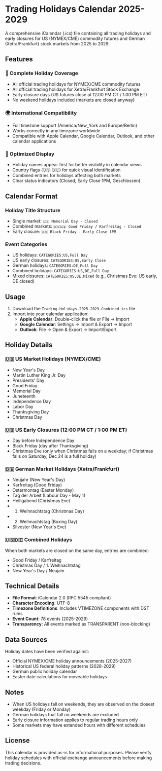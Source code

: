 # Trading Holidays Calendar 2025-2029

A comprehensive iCalendar (.ics) file containing all trading holidays and early closures for US (NYMEX/CME) commodity futures and German (Xetra/Frankfurt) stock markets from 2025 to 2029.

## Features

### 📅 Complete Holiday Coverage
- All official trading holidays for NYMEX/CME commodity futures
- All official trading holidays for Xetra/Frankfurt Stock Exchange
- Early closure days (US futures close at 12:00 PM CT / 1:00 PM ET)
- No weekend holidays included (markets are closed anyway)

### 🌍 International Compatibility
- Full timezone support (America/New_York and Europe/Berlin)
- Works correctly in any timezone worldwide
- Compatible with Apple Calendar, Google Calendar, Outlook, and other calendar applications

### 🎯 Optimized Display
- Holiday names appear first for better visibility in calendar views
- Country flags (🇺🇸 🇩🇪) for quick visual identification
- Combined entries for holidays affecting both markets
- Clear status indicators (Closed, Early Close 1PM, Geschlossen)

## Calendar Format

### Holiday Title Structure
- Single market: `🇺🇸 Memorial Day - Closed`
- Combined markets: `🇺🇸🇩🇪 Good Friday / Karfreitag - Closed`
- Early closure: `🇺🇸 Black Friday - Early Close 1PM`

### Event Categories
- US holidays: `CATEGORIES:US,Full Day`
- US early closures: `CATEGORIES:US,Early Close`
- German holidays: `CATEGORIES:DE,Full Day`
- Combined holidays: `CATEGORIES:US,DE,Full Day`
- Mixed closures: `CATEGORIES:US,DE,Mixed` (e.g., Christmas Eve: US early, DE closed)

## Usage

1. Download the `Trading-Holidays-2025-2029-Combined.ics` file
2. Import into your calendar application:
   - **Apple Calendar**: Double-click the file or File → Import
   - **Google Calendar**: Settings → Import & Export → Import
   - **Outlook**: File → Open & Export → Import/Export

## Holiday Details

### 🇺🇸 US Market Holidays (NYMEX/CME)
- New Year's Day
- Martin Luther King Jr. Day
- Presidents' Day
- Good Friday
- Memorial Day
- Juneteenth
- Independence Day
- Labor Day
- Thanksgiving Day
- Christmas Day

### 🇺🇸 US Early Closures (12:00 PM CT / 1:00 PM ET)
- Day before Independence Day
- Black Friday (day after Thanksgiving)
- Christmas Eve (only when Christmas falls on a weekday; if Christmas falls on Saturday, Dec 24 is a full holiday)

### 🇩🇪 German Market Holidays (Xetra/Frankfurt)
- Neujahr (New Year's Day)
- Karfreitag (Good Friday)
- Ostermontag (Easter Monday)
- Tag der Arbeit (Labour Day - May 1)
- Heiligabend (Christmas Eve)
- 1. Weihnachtstag (Christmas Day)
- 2. Weihnachtstag (Boxing Day)
- Silvester (New Year's Eve)

### 🇺🇸🇩🇪 Combined Holidays
When both markets are closed on the same day, entries are combined:
- Good Friday / Karfreitag
- Christmas Day / 1. Weihnachtstag
- New Year's Day / Neujahr

## Technical Details

- **File Format**: iCalendar 2.0 (RFC 5545 compliant)
- **Character Encoding**: UTF-8
- **Timezone Definitions**: Includes VTIMEZONE components with DST rules
- **Event Count**: 78 events (2025-2029)
- **Transparency**: All events marked as TRANSPARENT (non-blocking)

## Data Sources

Holiday dates have been verified against:
- Official NYMEX/CME holiday announcements (2025-2027)
- Historical US federal holiday patterns (2028-2029)
- German public holiday calendar
- Easter date calculations for moveable holidays

## Notes

- When US holidays fall on weekends, they are observed on the closest weekday (Friday or Monday)
- German holidays that fall on weekends are excluded
- Early closure information applies to regular trading hours only
- Some markets may have extended hours with different schedules

## License

This calendar is provided as-is for informational purposes. Please verify holiday schedules with official exchange announcements before making trading decisions.

